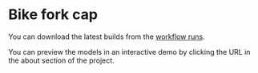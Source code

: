 # Bike fork cap

You can download the latest builds from the [workflow runs](https://github.com/Yeicor-3d/bike-fork-cap/actions/workflows/main.yml).

You can preview the models in an interactive demo by clicking the URL in the about section of the project.